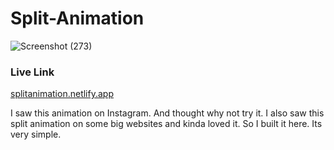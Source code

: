 # Split-Animation
![Screenshot (273)](https://user-images.githubusercontent.com/61740758/181878833-ee338573-6bc1-4d73-8140-b62b8f52eb8e.png)
<h3>Live Link</h3>
<a href="https://splitanimation.netlify.app">splitanimation.netlify.app</a>

I saw this animation on Instagram. And thought why not try it. I also saw this split animation on some big websites and kinda loved it. So I built it here. Its very simple.
